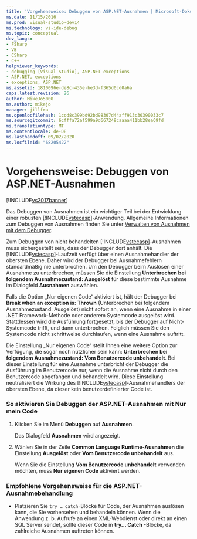```yaml
---
title: 'Vorgehensweise: Debuggen von ASP.NET-Ausnahmen | Microsoft-Dokumentation'
ms.date: 11/15/2016
ms.prod: visual-studio-dev14
ms.technology: vs-ide-debug
ms.topic: conceptual
dev_langs:
- FSharp
- VB
- CSharp
- C++
helpviewer_keywords:
- debugging [Visual Studio], ASP.NET exceptions
- ASP.NET, exceptions
- exceptions, ASP.NET
ms.assetid: 1810096e-de8c-435e-be3d-f365d0cd0a6a
caps.latest.revision: 26
author: MikeJo5000
ms.author: mikejo
manager: jillfra
ms.openlocfilehash: 1ccd8c399bd92bd98307d44aff913c30390033c7
ms.sourcegitcommit: 6cfffa72af599a9d667249caaaa411bb28ea69fd
ms.translationtype: MT
ms.contentlocale: de-DE
ms.lasthandoff: 09/02/2020
ms.locfileid: "68205422"
---
```

# <a name="how-to-debug-aspnet-exceptions"></a>Vorgehensweise: Debuggen von ASP.NET-Ausnahmen
[!INCLUDE[vs2017banner](../includes/vs2017banner.md)]

Das Debuggen von Ausnahmen ist ein wichtiger Teil bei der Entwicklung einer robusten [!INCLUDE[vstecasp](../includes/vstecasp-md.md)]-Anwendung. Allgemeine Informationen zum Debuggen von Ausnahmen finden Sie unter [Verwalten von Ausnahmen mit dem Debugger](../debugger/managing-exceptions-with-the-debugger.md).  
  
 Zum Debuggen von nicht behandelten [!INCLUDE[vstecasp](../includes/vstecasp-md.md)]-Ausnahmen muss sichergestellt sein, dass der Debugger dort anhält. Die [!INCLUDE[vstecasp](../includes/vstecasp-md.md)]-Laufzeit verfügt über einen Ausnahmehandler der obersten Ebene. Daher wird der Debugger bei Ausnahmefehlern standardmäßig nie unterbrochen. Um den Debugger beim Auslösen einer Ausnahme zu unterbrechen, müssen Sie die Einstellung **Unterbrechen bei folgendem Ausnahmezustand: Ausgelöst** für diese bestimmte Ausnahme im Dialogfeld **Ausnahmen** auswählen.  
  
 Falls die Option „Nur eigenen Code“ aktiviert ist, hält der Debugger bei **Break when an exception is: Thrown** (Unterbrechen bei folgendem Ausnahmezustand: Ausgelöst) nicht sofort an, wenn eine Ausnahme in einer .NET Framework-Methode oder anderem Systemcode ausgelöst wird. Stattdessen wird die Ausführung fortgesetzt, bis der Debugger auf Nicht-Systemcode trifft, und dann unterbrochen. Folglich müssen Sie den Systemcode nicht schrittweise durchlaufen, wenn eine Ausnahme auftritt.  
  
 Die Einstellung „Nur eigenen Code“ stellt Ihnen eine weitere Option zur Verfügung, die sogar noch nützlicher sein kann: **Unterbrechen bei folgendem Ausnahmezustand: Vom Benutzercode unbehandelt**. Bei dieser Einstellung für eine Ausnahme unterbricht der Debugger die Ausführung im Benutzercode nur, wenn die Ausnahme nicht durch den Benutzercode abgefangen und behandelt wird. Diese Einstellung neutralisiert die Wirkung des [!INCLUDE[vstecasp](../includes/vstecasp-md.md)]-Ausnahmehandlers der obersten Ebene, da dieser kein benutzerdefinierter Code ist.  
  
### <a name="to-enable-debugging-of-aspnet-exceptions-with-just-my-code"></a>So aktivieren Sie Debuggen der ASP.NET-Ausnahmen mit Nur mein Code  
  
1. Klicken Sie im Menü **Debuggen** auf **Ausnahmen**.  
  
     Das Dialogfeld **Ausnahmen** wird angezeigt.  
  
2. Wählen Sie in der Zeile **Common Language Runtime-Ausnahmen** die Einstellung **Ausgelöst** oder **Vom Benutzercode unbehandelt** aus.  
  
     Wenn Sie die Einstellung **Vom Benutzercode unbehandelt** verwenden möchten, muss **Nur eigenen Code** aktiviert werden.  
  
### <a name="to-use-best-practices-for-aspnet-exception-handling"></a>Empfohlene Vorgehensweise für die ASP.NET-Ausnahmebehandlung  
  
- Platzieren Sie `try … catch`-Blöcke für Code, der Ausnahmen auslösen kann, die Sie vorhersehen und behandeln können. Wenn die Anwendung z. b. Aufrufe an einen XML-Webdienst oder direkt an einen SQL Server sendet, sollte dieser Code in **try... Catch** -Blöcke, da zahlreiche Ausnahmen auftreten können.
